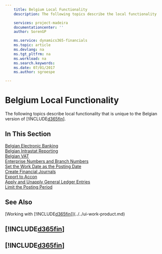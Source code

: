 ```yaml
---
    title: Belgium Local Functionality
    description: The following topics describe the local functionality in the Belgian version of [!INCLUDE[d365fin](../../includes/d365fin_md.md)].

    services: project-madeira
    documentationcenter: ''
    author: SorenGP

    ms.service: dynamics365-financials
    ms.topic: article
    ms.devlang: na
    ms.tgt_pltfrm: na
    ms.workload: na
    ms.search.keywords:
    ms.date: 07/01/2017
    ms.author: sgroespe

---
```

# Belgium Local Functionality
The following topics describe local functionality that is unique to the Belgian version of [!INCLUDE[d365fin](../../includes/d365fin_md.md)].  

## In This Section  
 [Belgian Electronic Banking](belgian-electronic-banking.md)  
  [Belgian Intrastat Reporting](belgian-intrastat-reporting.md)  
  [Belgian VAT](belgian-vat.md)  
  [Enterprise Numbers and Branch Numbers](enterprise-numbers-and-branch-numbers.md)  
  [Set the Work Date as the Posting Date](how-to-set-the-work-date-as-the-posting-date.md)  
  [Create Financial Journals](how-to-create-financial-journals.md)  
  [Export to Accon](how-to-export-to-accon.md)  
  [Apply and Unapply General Ledger Entries](how-to-apply-and-unapply-general-ledger-entries.md)  
  [Limit the Posting Period](how-to-limit-the-posting-period.md)

## See Also
[Working with [!INCLUDE[d365fin](../../includes/d365fin_md.md)]](../../ui-work-product.md)

## [!INCLUDE[d365fin](includes/free_trial_md.md)]  
## [!INCLUDE[d365fin](includes/training_link_md.md)]
